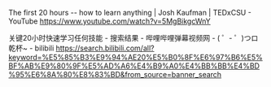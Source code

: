 The first 20 hours -- how to learn anything | Josh Kaufman | TEDxCSU - YouTube
https://www.youtube.com/watch?v=5MgBikgcWnY



关键20小时快速学习任何技能 - 搜索结果 - 哔哩哔哩弹幕视频网 - ( ゜- ゜)つロ 乾杯~ - bilibili
https://search.bilibili.com/all?keyword=%E5%85%B3%E9%94%AE20%E5%B0%8F%E6%97%B6%E5%BF%AB%E9%80%9F%E5%AD%A6%E4%B9%A0%E4%BB%BB%E4%BD%95%E6%8A%80%E8%83%BD&from_source=banner_search